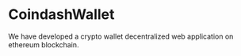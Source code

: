 # CoindashWallet
We have developed a crypto wallet decentralized web application on ethereum blockchain.
